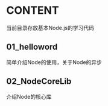 # CONTENT  
当前目录存放基本Node.js的学习代码

## 01_helloword  
简单介绍Node的使用，关于Node的异步


## 02_NodeCoreLib
介绍Node的核心库

